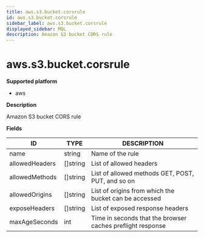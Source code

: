 ```yaml
---
title: aws.s3.bucket.corsrule
id: aws.s3.bucket.corsrule
sidebar_label: aws.s3.bucket.corsrule
displayed_sidebar: MQL
description: Amazon S3 bucket CORS rule
---
```


# aws.s3.bucket.corsrule

**Supported platform**

- aws

**Description**

Amazon S3 bucket CORS rule

**Fields**

| ID             | TYPE             | DESCRIPTION                                                |
| -------------- | ---------------- | ---------------------------------------------------------- |
| name           | string           | Name of the rule                                           |
| allowedHeaders | &#91;&#93;string | List of allowed headers                                    |
| allowedMethods | &#91;&#93;string | List of allowed methods GET, POST, PUT, and so on          |
| allowedOrigins | &#91;&#93;string | List of origins from which the bucket can be accessed      |
| exposeHeaders  | &#91;&#93;string | List of exposed response headers                           |
| maxAgeSeconds  | int              | Time in seconds that the browser caches preflight response |
